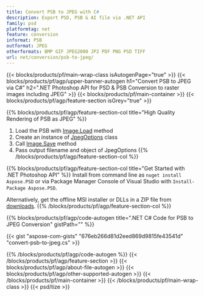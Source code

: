 ```yaml
---
title: Convert PSB to JPEG with C#
description: Export PSD, PSB & AI file via .NET API
family: psd
platformtag: net
feature: conversion
informat: PSB
outformat: JPEG
otherformats: BMP GIF JPEG2000 JP2 PDF PNG PSD TIFF
url: net/conversion/psb-to-jpeg/
---
```


{{< blocks/products/pf/main-wrap-class isAutogenPage="true" >}}
{{< blocks/products/pf/agp/upper-banner-autogen h1="Convert PSB to JPEG via C#" h2=".NET Photoshop API for PSD & PSB Conversion to raster images including JPEG" >}}
{{< blocks/products/pf/main-container >}}
{{< blocks/products/pf/agp/feature-section isGrey="true" >}}

{{% blocks/products/pf/agp/feature-section-col title="High Quality Rendering of PSB as JPEG" %}}
1. Load the PSB with [Image.Load](https://apireference.aspose.com/psd/net/aspose.psd/image/methods/load/index) method
1. Create an instance of [JpegOptions](https://apireference.aspose.com/psd/net/aspose.psd.imageoptions/jpegoptions) class
1. Call [Image.Save](https://apireference.aspose.com/psd/net/aspose.psd/image/methods/save/index) method
1. Pass output filename and object of JpegOptions
{{% /blocks/products/pf/agp/feature-section-col %}}

{{% blocks/products/pf/agp/feature-section-col title="Get Started with .NET Photoshop API" %}}
Install from command line as ```nuget install Aspose.PSD``` or via Package Manager Console of Visual Studio with ```Install-Package Aspose.PSD```.

Alternatively, get the offline MSI installer or DLLs in a ZIP file from [downloads](https://releases.aspose.com/psd/net).
{{% /blocks/products/pf/agp/feature-section-col %}}

{{% blocks/products/pf/agp/code-autogen title=".NET C# Code for PSB to JPEG Conversion" gistPath="" %}}

{{< gist "aspose-com-gists" "676eb266d81d2eed869d9815fe43541d" "convert-psb-to-jpeg.cs" >}}

{{% /blocks/products/pf/agp/code-autogen %}}
{{< /blocks/products/pf/agp/feature-section >}}
{{< blocks/products/pf/agp/about-file-autogen >}}
{{< blocks/products/pf/agp/other-supported-autogen >}}
{{< /blocks/products/pf/main-container >}}
{{< /blocks/products/pf/main-wrap-class >}}
{{< psd/tize >}}
